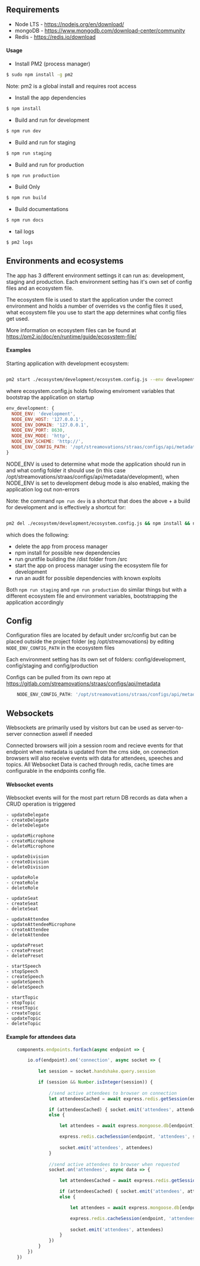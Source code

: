 ## Requirements

- Node LTS - https://nodejs.org/en/download/
- mongoDB  - https://www.mongodb.com/download-center/community 
- Redis - https://redis.io/download

#### Usage

- Install PM2 (process manager)

```sh
$ sudo npm install -g pm2
```
Note: pm2 is a global install and requires root access 

- Install the app dependencies

```sh
$ npm install
```

- Build and run for development

```sh
$ npm run dev
```

- Build and run for staging

```sh
$ npm run staging
```

- Build and run for production

```sh
$ npm run production
```

- Build Only

```sh
$ npm run build
```

- Build documentations

```sh
$ npm run docs

```

- tail logs

```sh
$ pm2 logs
```

## Environments and ecosystems

The app has 3 different environment settings it can run as: development, staging and production. Each environment setting has it's own set of config files and an ecosystem file.

The ecosystem file is used to start the application under the correct environment and holds a number of overrides vs the config files it used, what ecosystem file you use to start the app determines what config files get used.

More information on ecosystem files can be found at https://pm2.io/doc/en/runtime/guide/ecosystem-file/

#### Examples

Starting application with development ecosystem:

```sh

pm2 start ./ecosystem/development/ecosystem.config.js --env development --update-env

```

where ecosystem.config.js holds following enviroment variables that bootstrap the application on startup


```js
env_development: {
  NODE_ENV: 'development',
  NODE_ENV_HOST: '127.0.0.1',
  NODE_ENV_DOMAIN: '127.0.0.1',
  NODE_ENV_PORT: 8630,
  NODE_ENV_MODE: 'http',
  NODE_ENV_SCHEME: 'http://',
  NODE_ENV_CONFIG_PATH: '/opt/streamovations/straas/configs/api/metadata'
}
```

NODE_ENV is used to determine what mode the application should run in and what config folder it should use (in this case /opt/streamovations/straas/configs/api/metadata/development), when NODE_ENV is set to development debug mode is also enabled, making the application log out non-errors

Note: the command `npm run dev` is a shortcut that does the above + a build for development and is effectively a shortcut for:

```sh

pm2 del ./ecosystem/development/ecosystem.config.js && npm install && npm run build && pm2 start ./ecosystem/development/ecosystem.config.js --env development --update-env && npm audit

```

which does the following:

- delete the app from process manager
- npm install for possible new dependencies
- run gruntfile building the /dist folder from /src
- start the app on process manager using the ecosystem file for development
- run an audit for possible dependencies with known exploits

Both `npm run staging` and `npm run production` do similar things but with a different ecosystem file and environment variables, bootstrapping the application accordingly


## Config

Configuration files are located by default under src/config but can be placed outside the project folder (eg /opt/streamovations) by editing `NODE_ENV_CONFIG_PATH` in the ecosystem files

Each environment setting has its own set of folders: config/development, config/staging and config/production

Configs can be pulled from its own repo at https://gitlab.com/streamovations/straas/configs/api/metadata

```js  
    NODE_ENV_CONFIG_PATH: '/opt/streamovations/straas/configs/api/metadata'
```
## Websockets

Websockets are primarily used by visitors but can be used as server-to-server connection aswell if needed

Connected browsers will join a session room and recieve events for that endpoint when metadata is updated from the cms side, on connection browsers will also receive events with data for attendees, speeches and topics.
All Websocket Data is cached through redis, cache times are configurable in the endpoints config file.

#### Websocket events

Websocket events will for the most part return DB records as data when a CRUD operation is triggered

    - updateDelegate
    - createDelegate
    - deleteDelegate

    - updateMicrophone
    - createMicrophone
    - deleteMicrophone

    - updateDivision
    - createDivision
    - deleteDivision

    - updateRole
    - createRole
    - deleteRole

    - updateSeat
    - createSeat
    - deleteSeat

    - updateAttendee
    - updateAttendeeMicrophone
    - createAttendee
    - deleteAttendee

    - updatePreset
    - createPreset
    - deletePreset
    
    - startSpeech
    - stopSpeech 
    - createSpeech
    - updateSpeech
    - deleteSpeech

    - startTopic
    - stopTopic
    - resetTopic
    - createTopic
    - updateTopic
    - deleteTopic   

#### Example for attendees data

```js
    components.endpoints.forEach(async endpoint => {

        io.of(endpoint).on('connection', async socket => {
            
            let session = socket.handshake.query.session

            if (session && Number.isInteger(session)) {
                
                //send active attendees to browser on connection
                let attendeesCached = await express.redis.getSession(endpoint, 'attendees', session)

                if (attendeesCached) { socket.emit('attendees', attendeesCached) }
                else {

                    let attendees = await express.mongoose.db[endpoint].models.metadata_attendees.find({ session: session, active: true }).populate('delegate').populate('roles')

                    express.redis.cacheSession(endpoint, 'attendees', session, attendees, components.config.endpoints[endpoint].cache.websockets.attendees)
                    
                    socket.emit('attendees', attendees)
                }
                
                //send active attendees to browser when requested
                socket.on('attendees', async data => {

                    let attendeesCached = await express.redis.getSession(endpoint, 'attendees', session)

                    if (attendeesCached) { socket.emit('attendees', attendeesCached) }
                    else {

                        let attendees = await express.mongoose.db[endpoint].models.metadata_attendees.find({ session: session, active: true }).populate('delegate').populate('roles')

                        express.redis.cacheSession(endpoint, 'attendees', session, attendees, components.config.endpoints[endpoint].cache.websockets.attendees)
                        
                        socket.emit('attendees', attendees)
                    }
                })
            }
        })
    })
```
